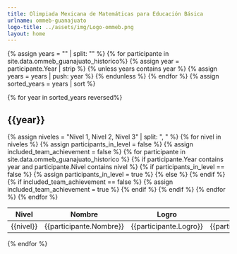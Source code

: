 ```yaml
---
title: Olimpiada Mexicana de Matemáticas para Educación Básica
urlname: ommeb-guanajuato
logo-title: ../assets/img/Logo-ommeb.png
layout: home
---
```

  {% assign years = "" | split: "" %}
  {% for participante in site.data.ommeb_guanajuato_historico%}
    {% assign year = participante.Year | strip %}
    {% unless years contains year %}
      {% assign years = years | push: year %}
    {% endunless %}
  {% endfor %}
  {% assign sorted_years = years | sort  %}

  <div class= "row">
  {% for year in sorted_years reversed%}
  <h2 class="text-center">{{year}}</h2>
  <table class="table table-dark table-hover">
    <thead>
      <tr>
        <th scope="col">Nivel</th>
        <th scope="col">Nombre</th>
        <th scope="col">Logro</th>
        <th scope="col">Logro en equipo</th>
      </tr>
    </thead>
    <tbody>
      {% assign niveles = "Nivel 1, Nivel 2, Nivel 3" | split: ", " %}
      {% for nivel in niveles %}
        {% assign participants_in_level = false %}
        {% assign included_team_achievement = false %}
        {% for participante in site.data.ommeb_guanajuato_historico %}
          {% if participante.Year contains year and participante.Nivel contains nivel %}
            {% if participants_in_level == false %}
              <tr>
                <td rowspan="3" class= "align-middle text-center">{{nivel}}</td>
                {% assign participants_in_level = true %}
            {% else %}
              <tr>
            {% endif %}
            <td>{{participante.Nombre}}</td>
            <td>{{participante.Logro}}</td>
            {% if included_team_achievement == false %}
              <td rowspan="3" class= "align-middle text-center">{{participante.Logro_en_equipo}}</td>
              {% assign included_team_achievement = true %}
            {% endif %}
          </tr>
          {% endif %}
        {% endfor %}
      {% endfor %}
    </tbody>
  </table>
  {% endfor %}
</div>